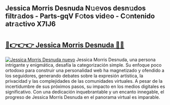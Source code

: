 ## Jessica Morris Desnuda N𝚞𝚎vos desn𝚞dos filtr𝚊dos - Parts-gqV F𝚘tos vid𝚎o - C𝚘ntenido atr𝚊ctivo X7IJ6

# <h2><a href="http://mb02euv.tromn.icu/?c=Jessica+Morris+Desnuda">🔗👉👉👉 Jessica Morris Desnuda 🔗🔗</a></h2>

[![Jessica Morris Desnuda nuevo](https://i.imgur.com/pEAQMta.gif)](http://mb02euv.tromn.icu/?c=Jessica+Morris+Desnuda)
Jessica Morris Desnuda, una persona intrigante y enigmática, desafía la categorización simple. Su enfoque poco ortodoxo para construir una personalidad web ha magnetizado y ofendido a los seguidores, generando debates sobre la expresión artística, la privacidad y las complejidades de las comunidades virtuales. A pesar de la incertidumbre de sus próximos pasos, su impacto en los medios digitales es significativo. Con una dedicación inquebrantable y un encanto innegable, el progreso de Jessica Morris Desnuda en el panorama virtual es imparable.

